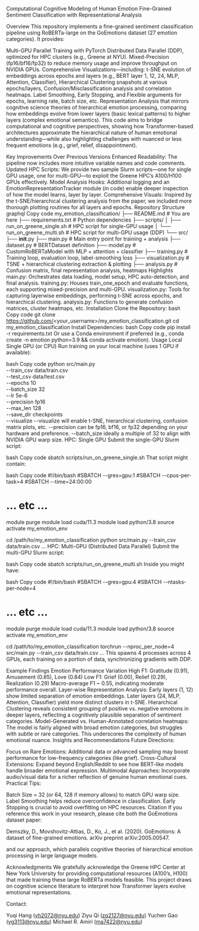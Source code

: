 Computational Cognitive Modeling of Human Emotion
Fine-Grained Sentiment Classification with Representational Analysis

Overview
This repository implements a fine-grained sentiment classification pipeline using RoBERTa-large on the GoEmotions dataset (27 emotion categories). It provides:

Multi-GPU Parallel Training with PyTorch Distributed Data Parallel (DDP), optimized for HPC clusters (e.g., Greene at NYU).
Mixed-Precision (fp16/bf16/fp32) to reduce memory usage and improve throughput on NVIDIA GPUs.
Comprehensive Visualizations—including:
t-SNE evolution of embeddings across epochs and layers (e.g., BERT layer 1, 12, 24, MLP, Attention, Classifier),
Hierarchical Clustering snapshots at various epochs/layers,
Confusion/Misclassification analysis and correlation heatmaps.
Label Smoothing, Early Stopping, and Flexible arguments for epochs, learning rate, batch size, etc.
Representation Analysis that mirrors cognitive science theories of hierarchical emotion processing, comparing how embeddings evolve from lower layers (basic lexical patterns) to higher layers (complex emotional semantics).
This code aims to bridge computational and cognitive perspectives, showing how Transformer-based architectures approximate the hierarchical nature of human emotional understanding—while also highlighting challenges with nuanced or less frequent emotions (e.g., grief, relief, disappointment).

Key Improvements Over Previous Versions
Enhanced Readability: The pipeline now includes more intuitive variable names and code comments.
Updated HPC Scripts: We provide two sample Slurm scripts—one for single GPU usage, one for multi-GPU—to exploit the Greene HPC’s A100/H100 GPUs effectively.
Model Analysis Hooks: Additional logging and an EmotionRepresentationTracker module (in code) enable deeper inspection of how the model learns, layer by layer.
Comprehensive Visuals: Inspired by the t-SNE/hierarchical clustering analysis from the paper, we included more thorough plotting routines for all layers and epochs.
Repository Structure
graphql
Copy code
my_emotion_classification/
├── README.md                  # You are here
├── requirements.txt           # Python dependencies
├── scripts/
│   ├── run_on_greene_single.sh  # HPC script for single-GPU usage
│   └── run_on_greene_multi.sh   # HPC script for multi-GPU usage (DDP)
└── src/
    ├── __init__.py
    ├── main.py                 # Main entry point for training + analysis
    ├── dataset.py              # BERTDataset definition
    ├── model.py                # CustomRoBERTaModel with MLP + attention + classifier
    ├── training.py             # Training loop, evaluation loop, label-smoothing loss
    ├── visualization.py        # TSNE + hierarchical clustering extraction & plotting
    ├── analysis.py             # Confusion matrix, final representation analysis, heatmaps
Highlights
main.py: Orchestrates data loading, model setup, HPC auto-detection, and final analysis.
training.py: Houses train_one_epoch and evaluate functions, each supporting mixed-precision and multi-GPU.
visualization.py: Tools for capturing layerwise embeddings, performing t-SNE across epochs, and hierarchical clustering.
analysis.py: Functions to generate confusion matrices, cluster heatmaps, etc.
Installation
Clone the Repository:
bash
Copy code
git clone https://github.com/<your_username>/my_emotion_classification.git
cd my_emotion_classification
Install Dependencies:
bash
Copy code
pip install -r requirements.txt
Or use a Conda environment if preferred (e.g., conda create -n emotion python=3.9 && conda activate emotion).
Usage
Local Single GPU (or CPU)
Run training on your local machine (uses 1 GPU if available):

bash
Copy code
python src/main.py \
  --train_csv data/train.csv \
  --test_csv data/test.csv \
  --epochs 10 \
  --batch_size 32 \
  --lr 5e-6 \
  --precision fp16 \
  --max_len 128 \
  --save_dir checkpoints \
  --visualize
--visualize will enable t-SNE, hierarchical clustering, confusion matrix plots, etc.
--precision can be fp16, bf16, or fp32 depending on your hardware and preference.
--batch_size ideally a multiple of 32 to align with NVIDIA GPU warp size.
HPC: Single GPU
Submit the single-GPU Slurm script:

bash
Copy code
sbatch scripts/run_on_greene_single.sh
That script might contain:

bash
Copy code
#!/bin/bash
#SBATCH --gres=gpu:1
#SBATCH --cpus-per-task=4
#SBATCH --time=24:00:00
# ... etc ...

module purge
module load cuda/11.3
module load python/3.8
source activate my_emotion_env

cd /path/to/my_emotion_classification
python src/main.py --train_csv data/train.csv ...
HPC: Multi-GPU (Distributed Data Parallel)
Submit the multi-GPU Slurm script:

bash
Copy code
sbatch scripts/run_on_greene_multi.sh
Inside you might have:

bash
Copy code
#!/bin/bash
#SBATCH --gres=gpu:4
#SBATCH --ntasks-per-node=4
# ... etc ...

module purge
module load cuda/11.3
module load python/3.8
source activate my_emotion_env

cd /path/to/my_emotion_classification
torchrun --nproc_per_node=4 src/main.py --train_csv data/train.csv ...
This spawns 4 processes across 4 GPUs, each training on a portion of data, synchronizing gradients with DDP.

Example Findings
Emotion Performance Variation
High F1: Gratitude (0.91), Amusement (0.85), Love (0.84)
Low F1: Grief (0.00), Relief (0.29), Realization (0.29)
Macro-average F1 ~ 0.55, indicating moderate performance overall.
Layer-wise Representation Analysis:
Early layers (1, 12) show limited separation of emotion embeddings.
Later layers (24, MLP, Attention, Classifier) yield more distinct clusters in t-SNE.
Hierarchical Clustering reveals consistent grouping of positive vs. negative emotions in deeper layers, reflecting a cognitively plausible separation of sentiment categories.
Model-Generated vs. Human-Annotated correlation heatmaps: The model is fairly aligned with broad emotion categories, but struggles with subtle or rare categories. This underscores the complexity of human emotional nuance.
Insights and Recommendations
Future Directions:

Focus on Rare Emotions: Additional data or advanced sampling may boost performance for low-frequency categories (like grief).
Cross-Cultural Extensions: Expand beyond English/Reddit to see how BERT-like models handle broader emotional expression.
Multimodal Approaches: Incorporate audio/visual data for a richer reflection of genuine human emotional cues.
Practical Tips:

Batch Size = 32 (or 64, 128 if memory allows) to match GPU warp size.
Label Smoothing helps reduce overconfidence in classification.
Early Stopping is crucial to avoid overfitting on HPC resources.
Citation
If you reference this work in your research, please cite both the GoEmotions dataset paper:

Demszky, D., Movshovitz-Attias, D., Ko, J., et al. (2020). GoEmotions: A dataset of fine-grained emotions. arXiv preprint arXiv:2005.00547.

and our approach, which parallels cognitive theories of hierarchical emotion processing in large language models.

Acknowledgments
We gratefully acknowledge the Greene HPC Center at New York University for providing computational resources (A100’s, H100) that made training these large RoBERTa models feasible. This project draws on cognitive science literature to interpret how Transformer layers evolve emotional representations.

Contact:

Yuqi Hang (yh2072@nyu.edu)
Ziyu Qi (zq2127@nyu.edu)
Yuchen Gao (yg3113@nyu.edu)
Michael R. Amiri (ma7422@nyu.edu)
